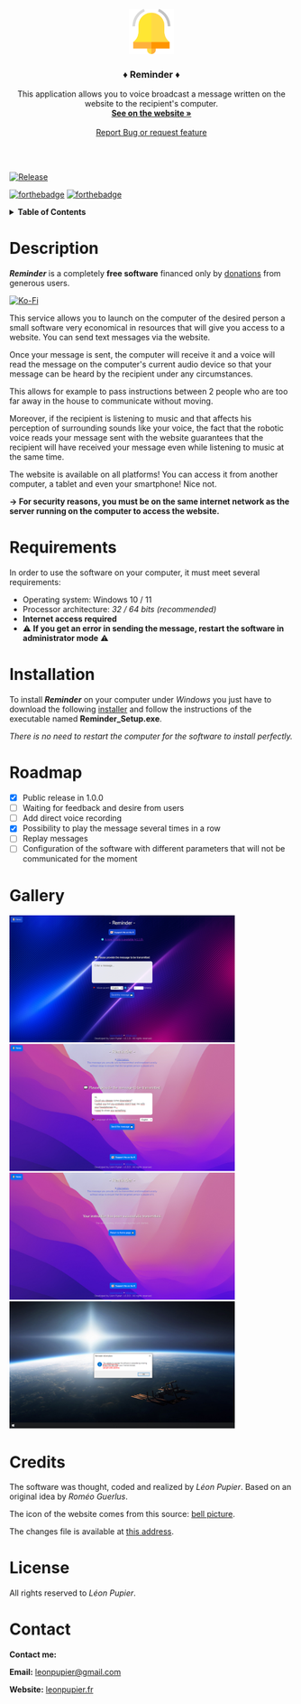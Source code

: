 <!-- PROJECT LOGO -->
<br />
<div align="center">
  <a href="https://github.com/LeonPupier/Reminder">
    <img src="Description/icon.png" alt="Logo" width="80" height="80">
  </a>

  <h3 align="center">♦ Reminder ♦</h3>

  <p align="center">
    This application allows you to voice broadcast a message written on the website to the recipient's computer.
    <br />
    <a href="https://www.leonpupier.fr/projects/reminder"><strong>See on the website »</strong></a>
    <br />
    <br />
    <a href="https://github.com/LeonPupier/Reminder/issues">Report Bug or request feature</a>
  </p>
  <br />
  <br />
</div>

<!-- PROJECT SHIELDS -->
[![Release](https://img.shields.io/github/v/release/LeonPupier/Reminder.svg)](https://github.com/LeonPupier/Reminder/releases)
<!-- [![Downloads](https://img.shields.io/github/downloads/LeonPupier/Reminder/total.svg)](https://github.com/LeonPupier/Reminder/releases) -->

[![forthebadge](http://forthebadge.com/images/badges/built-with-love.svg)](https://github.com/LeonPupier/Reminder/)
[![forthebadge](https://forthebadge.com/images/badges/made-with-python.svg)](https://github.com/LeonPupier/Reminder/)

<!-- TABLE OF CONTENTS -->
<details>
  <summary><b>Table of Contents</b></summary>
  <ol>
    <li><a href="#description">📰 Description</a></li>
    <li><a href="#requirements">⚙️ Requirements</a></li>
    <li><a href="#installation">📥 Installation</a></li>
    <li><a href="#roadmap">🗺️ Roadmap</a></li>
    <li><a href="#gallery">🖼️ Gallery</a></li>
    <li><a href="#credits">📷 Credits</a></li>
    <li><a href="#license">📝 License</a></li>
    <li><a href="#contact">📧 Contact</a></li>
  </ol>
</details>

<!-- CONTENTS -->
# Description
***Reminder*** is a completely **free software** financed only by [donations](https://ko-fi.com/leonpupier) from generous users.

[![Ko-Fi](https://img.shields.io/badge/Ko--fi-F16061?style=for-the-badge&logo=ko-fi&logoColor=white)](https://ko-fi.com/leonpupier)

This service allows you to launch on the computer of the desired person a small software very economical in resources that will give you access to a website.
You can send text messages via the website.

Once your message is sent, the computer will receive it and a voice will read the message on the computer's current audio device so that your message can be heard by the recipient under any circumstances.

This allows for example to pass instructions between 2 people who are too far away in the house to communicate without moving.

Moreover, if the recipient is listening to music and that affects his perception of surrounding sounds like your voice, the fact that the robotic voice reads your message sent with the website guarantees that the recipient will have received your message even while listening to music at the same time.

The website is available on all platforms! You can access it from another computer, a tablet and even your smartphone! Nice not.

**-> For security reasons, you must be on the same internet network as the server running on the computer to access the website.**

# Requirements
In order to use the software on your computer, it must meet several requirements:
- Operating system: Windows 10 / 11
- Processor architecture: *32 / 64 bits (recommended)*
- **Internet access required**
- ⚠️ **If you get an error in sending the message, restart the software in administrator mode** ⚠️

# Installation
To install ***Reminder*** on your computer under *Windows* you just have to download the following [installer](https://github.com/LeonPupier/Reminder/releases/latest) 
and follow the instructions of the executable named **Reminder_Setup.exe**.

*There is no need to restart the computer for the software to install perfectly.*

# Roadmap
- [x] Public release in 1.0.0
- [ ] Waiting for feedback and desire from users
- [ ] Add direct voice recording
- [x] Possibility to play the message several times in a row
- [ ] Replay messages
- [ ] Configuration of the software with different parameters that will not be communicated for the moment

# Gallery
<div>
  <img src="Description/1.png" alt="Website interface" width="400">
  <img src="Description/2.png" alt="Example of a message" width="400">
  <img src="Description/3.png" alt="The message was well transmitted" width="400">
  <img src="Description/4.png" alt="Server window" width="400">
</div>

# Credits
The software was thought, coded and realized by *Léon Pupier*.
Based on an original idea by *Roméo Guerlus*.

The icon of the website comes from this source: [bell picture](https://www.flaticon.com/fr/icone-gratuite/sonnette-dalarme_1059167?term=bell&page=1&position=10&page=1&position=10&related_id=1059167&origin=search).

The changes file is available at [this address](https://github.com/LeonPupier/Reminder/blob/main/changelog.txt).

# License
All rights reserved to *Léon Pupier*.

# Contact
**Contact me:**

**Email:** [leonpupier@gmail.com](mailto:leonpupier@gmail.com)

**Website:** [leonpupier.fr](https://leonpupier.fr)
